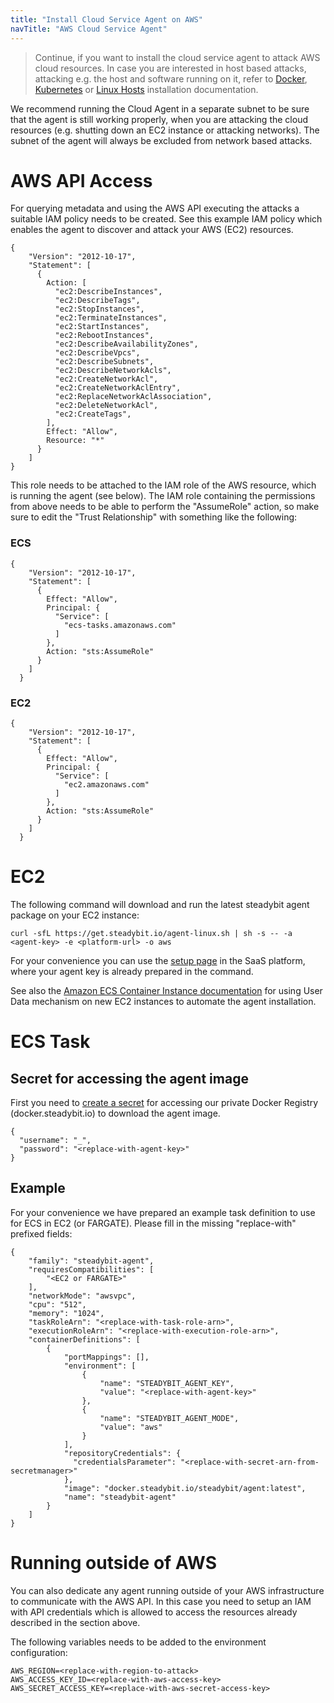 ```yaml
---
title: "Install Cloud Service Agent on AWS"
navTitle: "AWS Cloud Service Agent"
---
```


> Continue, if you want to install the cloud service agent to attack AWS cloud resources.
> In case you are interested in host based attacks, attacking e.g. the host and software running on it,  refer to [Docker](30-install-agents/10-docker), [Kubernetes](30-install-agents/20-kubernetes) or [Linux Hosts](30-install-agents/30-host) installation documentation.

We recommend running the Cloud Agent in a separate subnet to be sure that the agent is still working properly,
when you are attacking the cloud resources (e.g. shutting down an EC2 instance or attacking networks).
The subnet of the agent will always be excluded from network based attacks.

# AWS API Access

For querying metadata and using the AWS API executing the attacks a suitable IAM policy needs to be created.
See this example IAM policy which enables the agent to discover and attack your AWS (EC2) resources.

```
{
    "Version": "2012-10-17",
    "Statement": [
      {
        Action: [
          "ec2:DescribeInstances",
          "ec2:DescribeTags",
          "ec2:StopInstances",
          "ec2:TerminateInstances",
          "ec2:StartInstances",
          "ec2:RebootInstances",
          "ec2:DescribeAvailabilityZones",
          "ec2:DescribeVpcs",
          "ec2:DescribeSubnets",
          "ec2:DescribeNetworkAcls",
          "ec2:CreateNetworkAcl",
          "ec2:CreateNetworkAclEntry",
          "ec2:ReplaceNetworkAclAssociation",
          "ec2:DeleteNetworkAcl",
          "ec2:CreateTags",
        ],
        Effect: "Allow",
        Resource: "*"
      }
    ]
}
```

This role needs to be attached to the IAM role of the AWS resource, which is running the agent (see below).
The IAM role containing the permissions from above needs to be able to perform the "AssumeRole" action,
so make sure to edit the "Trust Relationship" with something like the following:

### ECS

```
{
    "Version": "2012-10-17",
    "Statement": [
      {
        Effect: "Allow",
        Principal: {
          "Service": [
            "ecs-tasks.amazonaws.com"
          ]
        },
        Action: "sts:AssumeRole"
      }
    ]
  }
```

### EC2

```
{
    "Version": "2012-10-17",
    "Statement": [
      {
        Effect: "Allow",
        Principal: {
          "Service": [
            "ec2.amazonaws.com"
          ]
        },
        Action: "sts:AssumeRole"
      }
    ]
  }
```

# EC2

The following command will download and run the latest steadybit agent package on your EC2 instance:

```shell
curl -sfL https://get.steadybit.io/agent-linux.sh | sh -s -- -a <agent-key> -e <platform-url> -o aws
```

For your convenience you can use the [setup page](https://platform.steadybit.io/settings/agents/setup) in the SaaS platform, where your agent key is already prepared in the command.

See also the [Amazon ECS Container Instance documentation](https://docs.aws.amazon.com/AmazonECS/latest/developerguide/launch_container_instance.html)
for using User Data mechanism on new EC2 instances to automate the agent installation.


# ECS Task

## Secret for accessing the agent image

First you need to [create a secret](https://docs.aws.amazon.com/secretsmanager/latest/userguide/manage_create-basic-secret.html)
for accessing our private Docker Registry (docker.steadybit.io) to download the agent image.

```
{
  "username": "_",
  "password": "<replace-with-agent-key>"
}
```

## Example

For your convenience we have prepared an example task definition to use for ECS in EC2 (or FARGATE). Please fill in the missing "replace-with" prefixed fields:

```
{
    "family": "steadybit-agent",
    "requiresCompatibilities": [
        "<EC2 or FARGATE>"
    ],
    "networkMode": "awsvpc",
    "cpu": "512",
    "memory": "1024",
    "taskRoleArn": "<replace-with-task-role-arn>",
    "executionRoleArn": "<replace-with-execution-role-arn>",
    "containerDefinitions": [
        {
            "portMappings": [],
            "environment": [
                {
                    "name": "STEADYBIT_AGENT_KEY",
                    "value": "<replace-with-agent-key>"
                },
                {
                    "name": "STEADYBIT_AGENT_MODE",
                    "value": "aws"
                }
            ],
            "repositoryCredentials": {
              "credentialsParameter": "<replace-with-secret-arn-from-secretmanager>"
            },
            "image": "docker.steadybit.io/steadybit/agent:latest",
            "name": "steadybit-agent"
        }
    ]
}
```

# Running outside of AWS

You can also dedicate any agent running outside of your AWS infrastructure to communicate with the AWS API.
In this case you need to setup an IAM with API credentials which is allowed to access the resources already described in the section above.

The following variables needs to be added to the environment configuration:

```
AWS_REGION=<replace-with-region-to-attack>
AWS_ACCESS_KEY_ID=<replace-with-aws-access-key>
AWS_SECRET_ACCESS_KEY=<replace-with-aws-secret-access-key>
```

